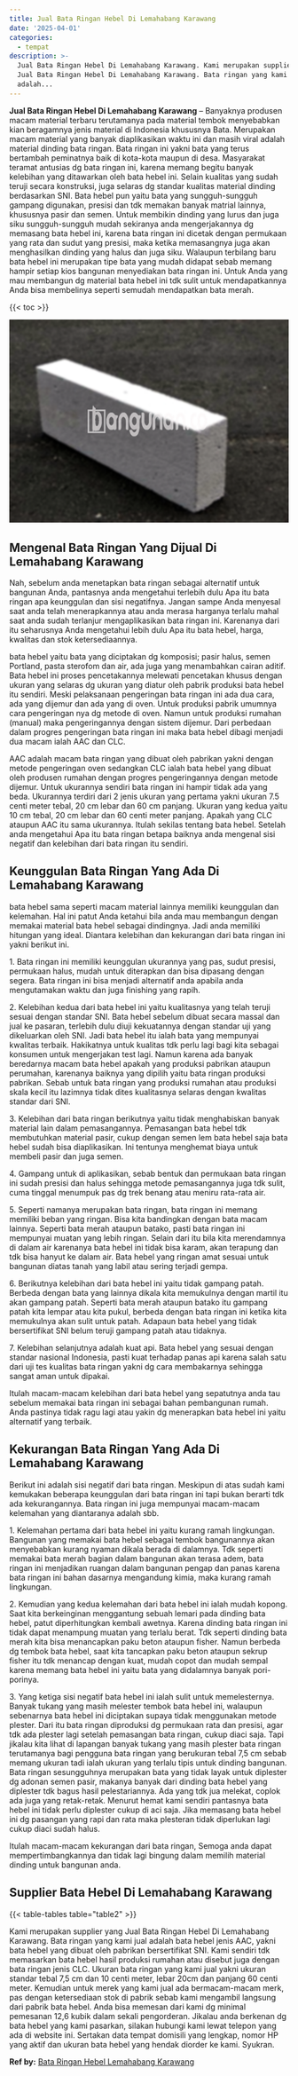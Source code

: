 ```yaml
---
title: Jual Bata Ringan Hebel Di Lemahabang Karawang
date: '2025-04-01'
categories:
  - tempat
description: >-
  Jual Bata Ringan Hebel Di Lemahabang Karawang. Kami merupakan supplier yang
  Jual Bata Ringan Hebel Di Lemahabang Karawang. Bata ringan yang kami jual
  adalah...
---
```


**Jual Bata Ringan Hebel Di Lemahabang Karawang** – Banyaknya produsen macam material terbaru terutamanya pada material tembok menyebabkan kian beragamnya jenis material di Indonesia khususnya Bata. Merupakan macam material yang banyak diaplikasikan waktu ini dan masih viral adalah material dinding bata ringan. Bata ringan ini yakni bata yang terus bertambah peminatnya baik di kota-kota maupun di desa. Masyarakat teramat antusias dg bata ringan ini, karena memang begitu banyak kelebihan yang ditawarkan oleh bata hebel ini. Selain kualitas yang sudah teruji secara konstruksi, juga selaras dg standar kualitas material dinding berdasarkan SNI. Bata hebel pun yaitu bata yang sungguh-sungguh gampang digunakan, presisi dan tdk memakan banyak matrial lainnya, khususnya pasir dan semen. Untuk membikin dinding yang lurus dan juga siku sungguh-sungguh mudah sekiranya anda mengerjakannya dg memasang bata hebel ini, karena bata ringan ini dicetak dengan permukaan yang rata dan sudut yang presisi, maka ketika memasangnya juga akan menghasilkan dinding yang halus dan juga siku. Walaupun terbilang baru bata hebel ini merupakan tipe bata yang mudah didapat sebab memang hampir setiap kios bangunan menyediakan bata ringan ini. Untuk Anda yang mau membangun dg material bata hebel ini tdk sulit untuk mendapatkannya Anda bisa membelinya seperti semudah mendapatkan bata merah.

{{< toc >}}

![Jual Bata Ringan Hebel Di Lemahabang Karawang](/images/jual-hebel-murah-28.png)

## Mengenal Bata Ringan Yang Dijual Di Lemahabang Karawang

Nah, sebelum anda menetapkan bata ringan sebagai alternatif untuk bangunan Anda, pantasnya anda mengetahui terlebih dulu Apa itu bata ringan apa keunggulan dan sisi negatifnya. Jangan sampe Anda menyesal saat anda telah menerapkannya atau anda merasa harganya terlalu mahal saat anda sudah terlanjur mengaplikasikan bata ringan ini. Karenanya dari itu seharusnya Anda mengetahui lebih dulu Apa itu bata hebel, harga, kwalitas dan stok ketersediaannya.

bata hebel yaitu bata yang diciptakan dg komposisi; pasir halus, semen Portland, pasta sterofom dan air, ada juga yang menambahkan cairan aditif. Bata hebel ini proses pencetakannya melewati pencetakan khusus dengan ukuran yang selaras dg ukuran yang diatur oleh pabrik produksi bata hebel itu sendiri. Meski pelaksanaan pengeringan bata ringan ini ada dua cara, ada yang dijemur dan ada yang di oven. Untuk produksi pabrik umumnya cara pengeringan nya dg metode di oven. Namun untuk produksi rumahan (manual) maka pengeringannya dengan sistem dijemur. Dari perbedaan dalam progres pengeringan bata ringan ini maka bata hebel dibagi menjadi dua macam ialah AAC dan CLC.

AAC adalah macam bata ringan yang dibuat oleh pabrikan yakni dengan metode pengeringan oven sedangkan CLC ialah bata hebel yang dibuat oleh produsen rumahan dengan progres pengeringannya dengan metode dijemur. Untuk ukurannya sendiri bata ringan ini hampir tidak ada yang beda. Ukurannya terdiri dari 2 jenis ukuran yang pertama yakni ukuran 7.5 centi meter tebal, 20 cm lebar dan 60 cm panjang. Ukuran yang kedua yaitu 10 cm tebal, 20 cm lebar dan 60 centi meter panjang. Apakah yang CLC ataupun AAC itu sama ukurannya. Itulah sekilas tentang bata hebel. Setelah anda mengetahui Apa itu bata ringan betapa baiknya anda mengenal sisi negatif dan kelebihan dari bata ringan itu sendiri.

## Keunggulan Bata Ringan Yang Ada Di Lemahabang Karawang

bata hebel sama seperti macam material lainnya memiliki keunggulan dan kelemahan. Hal ini patut Anda ketahui bila anda mau membangun dengan memakai material bata hebel sebagai dindingnya. Jadi anda memiliki hitungan yang ideal. Diantara kelebihan dan kekurangan dari bata ringan ini yakni berikut ini.

1\. Bata ringan ini memiliki keunggulan ukurannya yang pas, sudut presisi, permukaan halus, mudah untuk diterapkan dan bisa dipasang dengan segera. Bata ringan ini bisa menjadi alternatif anda apabila anda mengutamakan waktu dan juga finishing yang rapih.

2\. Kelebihan kedua dari bata hebel ini yaitu kualitasnya yang telah teruji sesuai dengan standar SNI. Bata hebel sebelum dibuat secara massal dan jual ke pasaran, terlebih dulu diuji kekuatannya dengan standar uji yang dikeluarkan oleh SNI. Jadi bata hebel itu ialah bata yang mempunyai kwalitas terbaik. Hakikatnya untuk kualitas tdk perlu lagi bagi kita sebagai konsumen untuk mengerjakan test lagi. Namun karena ada banyak beredarnya macam bata hebel apakah yang produksi pabrikan ataupun perumahan, karenanya baiknya yang dipilih yaitu bata ringan produksi pabrikan. Sebab untuk bata ringan yang produksi rumahan atau produksi skala kecil itu lazimnya tidak dites kualitasnya selaras dengan kwalitas standar dari SNI.

3\. Kelebihan dari bata ringan berikutnya yaitu tidak menghabiskan banyak material lain dalam pemasangannya. Pemasangan bata hebel tdk membutuhkan material pasir, cukup dengan semen lem bata hebel saja bata hebel sudah bisa diaplikasikan. Ini tentunya menghemat biaya untuk membeli pasir dan juga semen.

4\. Gampang untuk di aplikasikan, sebab bentuk dan permukaan bata ringan ini sudah presisi dan halus sehingga metode pemasangannya juga tdk sulit, cuma tinggal menumpuk pas dg trek benang atau meniru rata-rata air.

5\. Seperti namanya merupakan bata ringan, bata ringan ini memang memiliki beban yang ringan. Bisa kita bandingkan dengan bata macam lainnya. Seperti bata merah ataupun batako, pasti bata ringan ini mempunyai muatan yang lebih ringan. Selain dari itu bila kita merendamnya di dalam air karenanya bata hebel ini tidak bisa karam, akan terapung dan tdk bisa hanyut ke dalam air. Bata hebel yang ringan amat sesuai untuk bangunan diatas tanah yang labil atau sering terjadi gempa.

6\. Berikutnya kelebihan dari bata hebel ini yaitu tidak gampang patah. Berbeda dengan bata yang lainnya dikala kita memukulnya dengan martil itu akan gampang patah. Seperti bata merah ataupun batako itu gampang patah kita lempar atau kita pukul, berbeda dengan bata ringan ini ketika kita memukulnya akan sulit untuk patah. Adapaun bata hebel yang tidak bersertifikat SNI belum teruji gampang patah atau tidaknya.

7\. Kelebihan selanjutnya adalah kuat api. Bata hebel yang sesuai dengan standar nasional Indonesia, pasti kuat terhadap panas api karena salah satu dari uji tes kualitas bata ringan yakni dg cara membakarnya sehingga sangat aman untuk dipakai.

Itulah macam-macam kelebihan dari bata hebel yang sepatutnya anda tau sebelum memakai bata ringan ini sebagai bahan pembangunan rumah. Anda pastinya tidak ragu lagi atau yakin dg menerapkan bata hebel ini yaitu alternatif yang terbaik.

## Kekurangan Bata Ringan Yang Ada Di Lemahabang Karawang

Berikut ini adalah sisi negatif dari bata ringan. Meskipun di atas sudah kami kemukakan beberapa keunggulan dari bata ringan ini tapi bukan berarti tdk ada kekurangannya. Bata ringan ini juga mempunyai macam-macam kelemahan yang diantaranya adalah sbb.

1\. Kelemahan pertama dari bata hebel ini yaitu kurang ramah lingkungan. Bangunan yang memakai bata hebel sebagai tembok bangunannya akan menyebabkan kurang nyaman dikala berada di dalamnya. Tdk seperti memakai bata merah bagian dalam bangunan akan terasa adem, bata ringan ini menjadikan ruangan dalam bangunan pengap dan panas karena bata ringan ini bahan dasarnya mengandung kimia, maka kurang ramah lingkungan.

2\. Kemudian yang kedua kelemahan dari bata hebel ini ialah mudah kopong. Saat kita berkeinginan menggantung sebuah lemari pada dinding bata hebel, patut diperhitungkan kembali awetnya. Karena dinding bata ringan ini tidak dapat menampung muatan yang terlalu berat. Tdk seperti dinding bata merah kita bisa menancapkan paku beton ataupun fisher. Namun berbeda dg tembok bata hebel, saat kita tancapkan paku beton ataupun sekrup fisher itu tdk menancap dengan kuat, mudah copot dan mudah sempal karena memang bata hebel ini yaitu bata yang didalamnya banyak pori-porinya.

3\. Yang ketiga sisi negatif bata hebel ini ialah sulit untuk memelesternya. Banyak tukang yang masih melester tembok bata hebel ini, walaupun sebenarnya bata hebel ini diciptakan supaya tidak menggunakan metode plester. Dari itu bata ringan diproduksi dg permukaan rata dan presisi, agar tdk ada plester lagi setelah pemasangan bata ringan, cukup diaci saja. Tapi jikalau kita lihat di lapangan banyak tukang yang masih plester bata ringan terutamanya bagi pengguna bata ringan yang berukuran tebal 7,5 cm sebab memang ukuran tadi ialah ukuran yang terlalu tipis untuk dinding bangunan. Bata ringan sesungguhnya merupakan bata yang tidak layak untuk diplester dg adonan semen pasir, makanya banyak dari dinding bata hebel yang diplester tdk bagus hasil pelestariannya. Ada yang tdk jua melekat, coplok ada juga yang retak-retak. Menurut hemat kami sendiri pantasnya bata hebel ini tidak perlu diplester cukup di aci saja. Jika memasang bata hebel ini dg pasangan yang rapi dan rata maka plesteran tidak diperlukan lagi cukup diaci sudah halus.

Itulah macam-macam kekurangan dari bata ringan, Semoga anda dapat mempertimbangkannya dan tidak lagi bingung dalam memilih material dinding untuk bangunan anda.

## Supplier Bata Hebel Di Lemahabang Karawang

{{< table-tables table="table2" >}}

Kami merupakan supplier yang Jual Bata Ringan Hebel Di Lemahabang Karawang. Bata ringan yang kami jual adalah bata hebel jenis AAC, yakni bata hebel yang dibuat oleh pabrikan bersertifikat SNI. Kami sendiri tdk memasarkan bata hebel hasil produksi rumahan atau disebut juga dengan bata ringan jenis CLC. Ukuran bata ringan yang kami jual yakni ukuran standar tebal 7,5 cm dan 10 centi meter, lebar 20cm dan panjang 60 centi meter. Kemudian untuk merek yang kami jual ada bermacam-macam merk, pas dengan ketersediaan stok di pabrik sebab kami mengambil langsung dari pabrik bata hebel. Anda bisa memesan dari kami dg minimal pemesanan 12,6 kubik dalam sekali pengorderan. Jikalau anda berkenan dg bata hebel yang kami pasarkan, silakan hubungi kami lewat telepon yang ada di website ini. Sertakan data tempat domisili yang lengkap, nomor HP yang aktif dan ukuran bata hebel yang hendak diorder ke kami. Syukran.

**Ref by:** [Bata Ringan Hebel Lemahabang Karawang](https://id.wikipedia.org/wiki/Bata)

